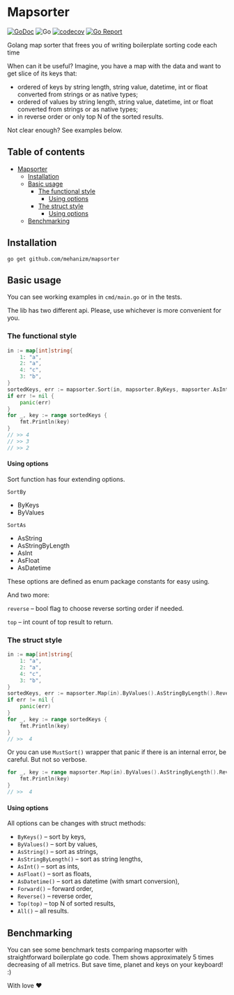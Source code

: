 Mapsorter
================

[![GoDoc](https://godoc.org/github.com/mehanizm/mapsorter?status.svg)](https://pkg.go.dev/github.com/mehanizm/mapsorter)
![Go](https://github.com/mehanizm/mapsorter/workflows/Go/badge.svg)
[![codecov](https://codecov.io/gh/mehanizm/mapsorter/branch/master/graph/badge.svg)](https://codecov.io/gh/mehanizm/mapsorter)
[![Go Report](https://goreportcard.com/badge/github.com/mehanizm/mapsorter)](https://goreportcard.com/badge/github.com/mehanizm/mapsorter)

Golang map sorter that frees you of writing boilerplate sorting code each time

When can it be useful? Imagine, you have a map with the data and want to get slice of its keys that:

* ordered of keys by string length, string value, datetime, int or float converted from strings or as native types;
* ordered of values by string length, string value, datetime, int or float converted from strings or as native types;
* in reverse order or only top N of the sorted results.

Not clear enough? See examples below.

## Table of contents

- [Mapsorter](#mapsorter)
	- [Installation](#installation)
	- [Basic usage](#basic-usage)
		- [The functional style](#the-functional-style)
			- [Using options](#using-options)
		- [The struct style](#the-struct-style)
			- [Using options](#using-options-1)
	- [Benchmarking](#benchmarking)

## Installation

```
go get github.com/mehanizm/mapsorter
```

## Basic usage

You can see working examples in `cmd/main.go` or in the tests.

The lib has two different api. Please, use whichever is more convenient for you.

### The functional style

```go
in := map[int]string{
	1: "a",
	2: "a",
	4: "c",
	3: "b",
}
sortedKeys, err := mapsorter.Sort(in, mapsorter.ByKeys, mapsorter.AsInt, true, 3)
if err != nil {
	panic(err)
}
for _, key := range sortedKeys {
	fmt.Println(key)
}
// >> 4
// >> 3
// >> 2
```

#### Using options

Sort function has four extending options.

`SortBy`
* ByKeys
* ByValues

`SortAs`
* AsString
* AsStringByLength
* AsInt
* AsFloat
* AsDatetime

These options are defined as enum package constants for easy using.

And two more:

`reverse` – bool flag to choose reverse sorting order if needed.

`top` – int count of top result to return.

### The struct style

```go
in := map[int]string{
	1: "a",
	2: "a",
	4: "c",
	3: "b",
}
sortedKeys, err := mapsorter.Map(in).ByValues().AsStringByLength().Reverse().Top(1).Sort()
if err != nil {
	panic(err)
}
for _, key := range sortedKeys {
	fmt.Println(key)
}
// >>  4
```

Or you can use `MustSort()` wrapper that panic if there is an internal error, be careful. But not so verbose.
```go
for _, key := range mapsorter.Map(in).ByValues().AsStringByLength().Reverse().Top(1).MustSort() {
	fmt.Println(key)
}
// >>  4
```

#### Using options

All options can be changes with struct methods:

* `ByKeys()` – sort by keys,
* `ByValues()` – sort by values,
* `AsString()` – sort as strings,
* `AsStringByLength()` – sort as string lengths,
* `AsInt()` – sort as ints,
* `AsFloat()` – sort as floats,
* `AsDatetime()` – sort as datetime (with smart conversion),
* `Forward()` – forward order,
* `Reverse()` – reverse order,
* `Top(top)` – top N of sorted results,
* `All()` – all results.

## Benchmarking

You can see some benchmark tests comparing mapsorter with straightforward boilerplate go code. Them shows approximately 5 times decreasing of all metrics.
But save time, planet and keys on your keyboard! :)

With love ❤️